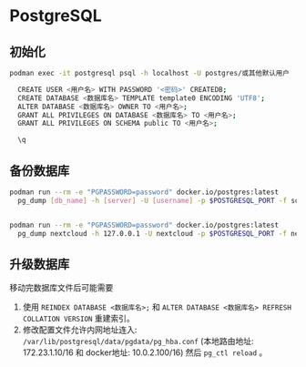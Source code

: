 # PostgreSQL

## 初始化

```bash
podman exec -it postgresql psql -h localhost -U postgres/或其他默认用户

  CREATE USER <用户名> WITH PASSWORD '<密码>' CREATEDB;
  CREATE DATABASE <数据库名> TEMPLATE template0 ENCODING 'UTF8';
  ALTER DATABASE <数据库名> OWNER TO <用户名>;
  GRANT ALL PRIVILEGES ON DATABASE <数据库名> TO <用户名>;
  GRANT ALL PRIVILEGES ON SCHEMA public TO <用户名>;

  \q
```

## 备份数据库

```bash
podman run --rm -e "PGPASSWORD=password" docker.io/postgres:latest
  pg_dump [db_name] -h [server] -U [username] -p $POSTGRESQL_PORT -f sqlbkp_`date +"%Y%m%d"`.bak


podman run --rm -e "PGPASSWORD=password" docker.io/postgres:latest
  pg_dump nextcloud -h 127.0.0.1 -U nextcloud -p $POSTGRESQL_PORT -f nextcloud-sqlbkp_`date +"%Y%m%d"`.bak
```

## 升级数据库

移动完数据库文件后可能需要

1. 使用 `REINDEX DATABASE <数据库名>;` 和 `ALTER DATABASE <数据库名> REFRESH COLLATION VERSION` 重建索引。
2. 修改配置文件允许内网地址连入: `/var/lib/postgresql/data/pgdata/pg_hba.conf` (本地路由地址: 172.23.1.10/16 和 docker地址: 10.0.2.100/16) 然后 `pg_ctl reload` 。

